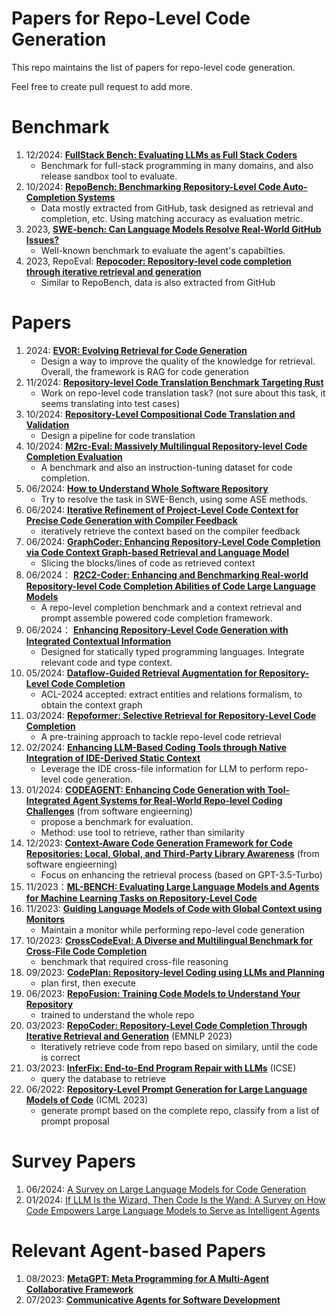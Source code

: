 # Papers for Repo-Level Code Generation


This repo maintains the list of papers for repo-level code generation.

Feel free to create pull request to add more.

# Benchmark 


1. 12/2024: **[FullStack Bench: Evaluating LLMs as Full Stack Coders](https://arxiv.org/pdf/2412.00535)**
    * Benchmark for full-stack programming in many domains, and also release sandbox tool to evaluate.
2. 10/2024: **[RepoBench: Benchmarking Repository-Level Code Auto-Completion Systems](https://arxiv.org/abs/2306.03091)**
    * Data mostly extracted from GitHub, task designed as retrieval and completion, etc. Using matching accuracy as evaluation metric.
3. 2023, **[SWE-bench: Can Language Models Resolve Real-World GitHub Issues?](https://arxiv.org/abs/2310.06770)**
    * Well-known benchmark to evaluate the agent's capabilties.
3. 2023, RepoEval: **[Repocoder: Repository-level code completion through iterative retrieval and generation](https://arxiv.org/abs/2303.12570)**
    * Similar to RepoBench, data is also extracted from GitHub

# Papers
1. 2024: **[EVOR: Evolving Retrieval for Code Generation](https://aclanthology.org/2024.findings-emnlp.143.pdf)**
    * Design a way to improve the quality of the knowledge for retrieval. Overall, the framework is RAG for code generation
1. 11/2024: **[Repository-level Code Translation Benchmark Targeting Rust](https://arxiv.org/pdf/2411.13990)**
    * Work on repo-level code translation task? (not sure about this task, it seems translating into test cases)
2. 10/2024: **[Repository-Level Compositional Code Translation and Validation](https://arxiv.org/pdf/2410.24117)**
    * Design a pipeline for code translation
3. 10/2024: **[M2rc-Eval: Massively Multilingual Repository-level Code Completion Evaluation](https://arxiv.org/abs/2410.21157)**
    * A benchmark and also an instruction-tuning dataset for code completion.
3. 06/2024: **[How to Understand Whole Software Repository](https://arxiv.org/pdf/2406.01422)**
    * Try to resolve the task in SWE-Bench, using some ASE methods.
4. 06/2024: **[Iterative Refinement of Project-Level Code Context for Precise Code Generation with Compiler Feedback](https://arxiv.org/pdf/2403.16792)**
   * iteratively retrieve the context based on the compiler feedback
2.  06/2024: **[GraphCoder: Enhancing Repository-Level Code Completion via Code Context Graph-based Retrieval and Language Model](https://arxiv.org/pdf/2406.07003)**
    * Slicing the blocks/lines of code as retrieved context
1. 06/2024： **[R2C2-Coder: Enhancing and Benchmarking Real-world Repository-level Code Completion Abilities of Code Large Language Models](https://arxiv.org/abs/2406.01359)**
    *  A repo-level completion benchmark and a context retrieval and prompt assemble powered code completion framework.
2. 06/2024： **[Enhancing Repository-Level Code Generation with Integrated Contextual Information](https://arxiv.org/pdf/2406.03283)**
    *  Designed for statically typed programming languages. Integrate relevant code and type context.
3. 05/2024: **[Dataflow-Guided Retrieval Augmentation for Repository-Level Code Completion](https://arxiv.org/pdf/2405.19782)**
    * ACL-2024 accepted: extract entities and relations formalism, to obtain the context graph
3. 03/2024: **[Repoformer: Selective Retrieval for Repository-Level Code Completion](https://arxiv.org/abs/2403.10059)**
    * A pre-training approach to tackle repo-level code retrieval
4. 02/2024: **[Enhancing LLM-Based Coding Tools through Native Integration of IDE-Derived Static Context](https://arxiv.org/pdf/2402.03630.pdf)**
    * Leverage the IDE cross-file information for LLM to perform repo-level code generation. 
5. 01/2024: **[CODEAGENT: Enhancing Code Generation with Tool-Integrated Agent Systems for Real-World Repo-level Coding Challenges](https://arxiv.org/pdf/2401.07339.pdf)** (from software engieerning)
    * propose a benchmark for evaluation. 
    * Method: use tool to retrieve, rather than similarity
6. 12/2023: **[Context-Aware Code Generation Framework for Code Repositories: Local, Global, and Third-Party Library Awareness](https://arxiv.org/abs/2312.05772)** (from software engieerning)
    * Focus on enhancing the retrieval process (based on GPT-3.5-Turbo)
7. 11/2023：**[ML-BENCH: Evaluating Large Language Models and Agents for Machine Learning Tasks on Repository-Level Code](https://arxiv.org/pdf/2311.09835)**
8. 11/2023: **[Guiding Language Models of Code with Global Context using Monitors](https://arxiv.org/abs/2306.10763)**
    * Maintain a monitor while performing repo-level code generation
9. 10/2023: **[CrossCodeEval: A Diverse and Multilingual Benchmark for Cross-File Code Completion](https://arxiv.org/pdf/2310.11248.pdf)**
    * benchmark that required cross-file reasoning
10. 09/2023: **[CodePlan: Repository-level Coding using LLMs and Planning](https://arxiv.org/pdf/2309.12499.pdf)**
    * plan first, then execute
11. 06/2023: **[RepoFusion: Training Code Models to Understand Your Repository](https://arxiv.org/abs/2306.10998)**
    * trained to understand the whole repo
12. 03/2023: **[RepoCoder: Repository-Level Code Completion Through Iterative Retrieval and Generation](https://arxiv.org/abs/2303.12570)** (EMNLP 2023)
    * Iteratively retrieve code from repo based on similary, until the code is correct
13. 03/2023: **[InferFix: End-to-End Program Repair with LLMs](https://arxiv.org/pdf/2303.07263.pdf)** (ICSE)
    * query the database to retrieve
14. 06/2022: **[Repository-Level Prompt Generation for Large Language Models of Code](https://arxiv.org/pdf/2206.12839.pdf)** (ICML 2023)
    * generate prompt based on the complete repo, classify from a list of prompt proposal






# Survey Papers
1. 06/2024: [A Survey on Large Language Models for Code Generation](https://arxiv.org/pdf/2406.00515)
1. 01/2024: [If LLM Is the Wizard, Then Code Is the Wand: A Survey on How Code Empowers Large Language Models to Serve as Intelligent Agents](https://arxiv.org/pdf/2401.00812.pdf)

# Relevant Agent-based Papers
1. 08/2023: **[MetaGPT: Meta Programming for A Multi-Agent Collaborative Framework](https://arxiv.org/abs/2308.00352)**
2. 07/2023: **[Communicative Agents for Software Development](https://arxiv.org/abs/2307.07924)** 
